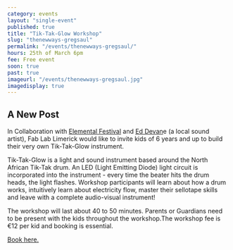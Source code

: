 ```yaml
---
category: events
layout: "single-event"
published: true
title: "Tik-Tak-Glow Workshop"
slug: "thenewways-gregsaul"
permalink: "/events/thenewways-gregsaul/"
hours: 25th of March 6pm
fee: Free event
soon: true
past: true
imageurl: "/events/thenewways-gregsaul.jpg"
imagedisplay: true
---
```


## A New Post

In Collaboration with [Elemental Festival](http://www.elementalfestival.com/) and [Ed Devan](http://www.eddevane.com/)e (a local sound artist), Fab Lab Limerick would like to invite kids of 6 years and up to build their very own Tik-Tak-Glow instrument. 

Tik-Tak-Glow is a light and sound instrument based around the North African Tik-Tak drum. An LED (Light Emitting Diode) light circuit is incorporated into the instrument - every time the beater hits the drum heads, the light flashes. Workshop participants will learn about how a drum works, intuitively learn about electricity flow, master their sellotape skills and leave with a complete audio-visual instrument!

The workshop will last about 40 to 50 minutes. Parents or Guardians need to be present with the kids throughout the workshop.The workshop fee is €12 per kid and booking is essential.

[Book here.](http://fablablimerick.ticketleap.com/tik-tak-glow-workshop/)
